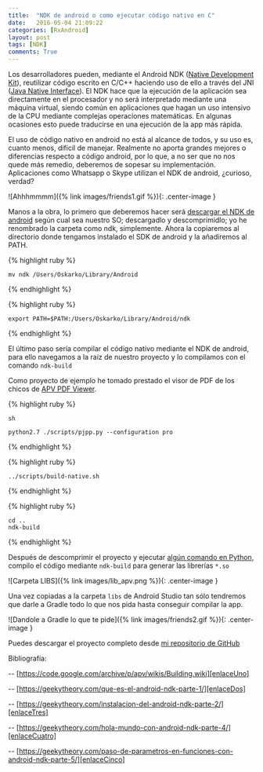 ```yaml
---
title:  "NDK de android o como ejecutar código nativo en C"
date:   2016-05-04 21:09:22
categories: [RxAndroid]
layout: post
tags: [NDK]
comments: True
---
```

Los desarrolladores pueden, mediante el Android NDK ([Native Development Kit][uno]), reutilizar código escrito en C/C++ haciendo uso de ello a través del JNI ([Java Native Interface][jni]). El NDK hace que la ejecución de la aplicación sea directamente en el procesador y no será interpretado mediante una máquina virtual, siendo común en aplicaciones que hagan un uso intensivo de la CPU mediante complejas operaciones matemáticas. En algunas ocasiones esto puede traducirse en una ejecución de la app más rápida.

El uso de código nativo en android no está al alcance de todos, y su uso es, cuanto menos, difícil de manejar. Realmente no aporta grandes mejores o diferencias respecto a código android, por lo que,  a no ser que no nos quede más remedio, deberemos de sopesar su implementación. Aplicaciones como Whatsapp o Skype utilizan el NDK de android, ¿curioso, verdad?

![Ahhhmmmm]({% link images/friends1.gif %}){: .center-image }

Manos a la obra, lo primero que deberemos hacer será [descargar el NDK de android][dos] según cual sea nuestro SO; descargadlo y descomprimidlo; yo he renombrado la carpeta como ndk, simplemente. Ahora la copiaremos al directorio donde tengamos instalado el SDK de android y la añadiremos al PATH.

{% highlight ruby %}
    
    mv ndk /Users/Oskarko/Library/Android 

{% endhighlight %}

{% highlight ruby %}
    
    export PATH=$PATH:/Users/Oskarko/Library/Android/ndk

{% endhighlight %}

El último paso sería compilar el código nativo mediante el NDK de android, para ello navegamos a la raíz de nuestro proyecto y lo compilamos con el comando `ndk-build`

Como proyecto de ejemplo he tomado prestado el visor de PDF de los chicos de [APV PDF Viewer][tres]. 

{% highlight ruby %}
    
    sh

    python2.7 ./scripts/pjpp.py --configuration pro

{% endhighlight %}

{% highlight ruby %}
    
    ../scripts/build-native.sh

{% endhighlight %}

{% highlight ruby %}
    
    cd ..
    ndk-build

{% endhighlight %}

Después de descomprimir el proyecto y ejecutar [algún comando en Python][enlaceUno], compilo el código mediante `ndk-build` para generar las librerías `*.so`

![Carpeta LIBS]({% link images/lib_apv.png %}){: .center-image }

Una vez copiadas a la carpeta `libs` de Android Studio tan sólo tendremos que darle a Gradle todo lo que nos pida hasta conseguir compilar la app.

![Dandole a Gradle lo que te pide]({% link images/friends2.gif %}){: .center-image }


Puedes descargar el proyecto completo desde [mi repositorio de GitHub][enlaceCodeRepo]



Bibliografía:

-- [https://code.google.com/archive/p/apv/wikis/Building.wiki][enlaceUno]

-- [https://geekytheory.com/que-es-el-android-ndk-parte-1/][enlaceDos]

-- [https://geekytheory.com/instalacion-del-android-ndk-parte-2/][enlaceTres]

-- [https://geekytheory.com/hola-mundo-con-android-ndk-parte-4/][enlaceCuatro]

-- [https://geekytheory.com/paso-de-parametros-en-funciones-con-android-ndk-parte-5/][enlaceCinco]

[uno]: https://developer.android.com/intl/es/tools/sdk/ndk/index.html
[dos]: https://developer.android.com/intl/es/ndk/downloads/index.html
[jni]: http://developer.android.com/intl/es/training/articles/perf-jni.html
[tres]: https://code.google.com/archive/p/apv/
[enlaceUno]: https://code.google.com/archive/p/apv/wikis/Building.wiki
[enlaceDos]: https://geekytheory.com/que-es-el-android-ndk-parte-1/
[enlaceTres]: https://geekytheory.com/instalacion-del-android-ndk-parte-2/
[enlaceCuatro]: https://geekytheory.com/hola-mundo-con-android-ndk-parte-4/
[enlaceCinco]: https://geekytheory.com/paso-de-parametros-en-funciones-con-android-ndk-parte-5/
[enlaceCodeRepo]: https://github.com/oskarko/APVExample
